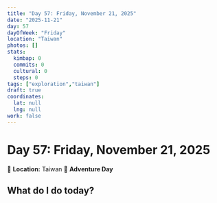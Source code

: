 ```yaml
---
title: "Day 57: Friday, November 21, 2025"
date: "2025-11-21"
day: 57
dayOfWeek: "Friday"
location: "Taiwan"
photos: []
stats:
  kimbap: 0
  commits: 0
  cultural: 0
  steps: 0
tags: ["exploration","taiwan"]
draft: true
coordinates:
  lat: null
  lng: null
work: false
---
```

# Day 57: Friday, November 21, 2025

📍 **Location:** Taiwan
🎒 **Adventure Day**

## What do I do today?


